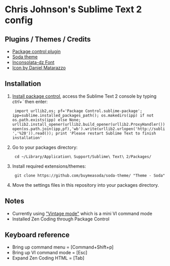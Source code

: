 # Chris Johnson's Sublime Text 2 config

## Plugins / Themes / Credits
* [Package control plugin](http://wbond.net/sublime_packages/package_control)
* [Soda theme](https://github.com/buymeasoda/soda-theme)
* [Inconsolata-dz Font](http://nodnod.net/2009/feb/12/adding-straight-single-and-double-quotes-inconsola/)
* [Icon by Daniel Matarazzo](https://github.com/dmatarazzo/Sublime-Text-2-Icon)

## Installation
1. [Install package control](http://wbond.net/sublime_packages/package_control/installation), access the Sublime Text 2 console by typing  *ctrl+`* then enter:

		import urllib2,os; pf='Package Control.sublime-package'; ipp=sublime.installed_packages_path(); os.makedirs(ipp) if not os.path.exists(ipp) else None; urllib2.install_opener(urllib2.build_opener(urllib2.ProxyHandler())); open(os.path.join(ipp,pf),'wb').write(urllib2.urlopen('http://sublime.wbond.net/'+pf.replace(' ','%20')).read()); print 'Please restart Sublime Text to finish installation'

2. Go to your packages directory:

		cd ~/Library/Application\ Support/Sublime\ Text\ 2/Packages/

3. Install required extensions/themes:

		git clone https://github.com/buymeasoda/soda-theme/ "Theme - Soda"

4. Move the settings files in this repository into your packages directory.

## Notes
* Currently using ["Vintage mode"](http://www.sublimetext.com/docs/2/vintage.html) which is a mini VI command mode
* Installed Zen Coding through Package Control

## Keyboard reference
* Bring up command menu = [Command+Shift+p]
* Bring up VI command mode = [Esc]
* Expand Zen Coding HTML = [Tab]